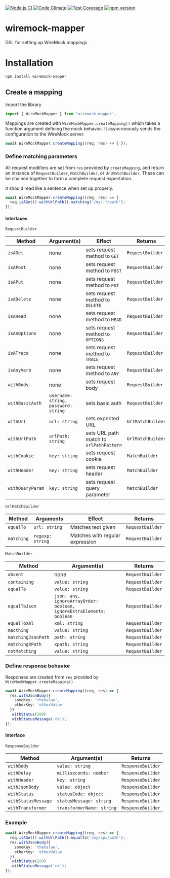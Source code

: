 [![Node.js CI](https://github.com/ike18t/wiremock_mapper_node/actions/workflows/test.yml/badge.svg)](https://github.com/ike18t/wiremock_mapper_node/actions/workflows/test.yml)
[![Code Climate](https://codeclimate.com/github/ike18t/wiremock_mapper_node/badges/gpa.svg)](https://codeclimate.com/github/ike18t/wiremock_mapper_node)
[![Test Coverage](https://codeclimate.com/github/ike18t/wiremock_mapper_node/badges/coverage.svg)](https://codeclimate.com/github/ike18t/wiremock_mapper_node/coverage)
[![npm version](https://badge.fury.io/js/wiremock-mapper.svg)](https://badge.fury.io/js/wiremock-mapper)

# wiremock-mapper
DSL for setting up WireMock mappings

# Installation
```bash
npm install wiremock-mapper
```

## Create a mapping

Import the library
```typescript
import { WireMockMapper } from 'wiremock-mapper';
```

Mappings are created with `WireMockMapper.createMapping()` which takes a function argument defining the mock behavior. It asyncronously sends the configuration to the WireMock server.
```typescript
await WireMockMapper.createMapping((req, res) => { });
```

### Define matching parameters

All request modifiers are set from `res` provided by `createMapping`, and return an instance of `RequestBuilder`, `MatchBuilder`, or `UrlMatchBuilder`. These can be chained together to form a complete request expectation.

It should read like a sentence when set up properly.
```typescript
await WireMockMapper.createMapping((req, res) => {
  req.isAGet().withUrlPath().matching('/my/.*/path');
});
```

#### Interfaces
`RequestBuilder`

| Method           | Argument(s)                          | Effect                                  | Returns           |
|------------------|--------------------------------------|-----------------------------------------|-------------------|
| `isAGet`         | none                                 | sets request method to `GET`            | `RequestBuilder`  |
| `isAPost`        | none                                 | sets request method to `POST`           | `RequestBuilder`  |
| `isAPut`         | none                                 | sets request method to `PUT`            | `RequestBuilder`  |
| `isADelete`      | none                                 | sets request method to `DELETE`         | `RequestBuilder`  |
| `isAHead`        | none                                 | sets request method to `HEAD`           | `RequestBuilder`  |
| `isAnOptions`    | none                                 | sets request method to `OPTIONS`        | `RequestBuilder`  |
| `isATrace`       | none                                 | sets request method to `TRACE`          | `RequestBuilder`  |
| `isAnyVerb`      | none                                 | sets request method to `ANY`            | `RequestBuilder`  |
| `withBody`       | none                                 | sets request body                       | `RequestBuilder`  |
| `withBasicAuth`  | `username: string, password: string` | sets basic auth                         | `RequestBuilder`  |
| `withUrl`        | `url: string`                        | sets expected URL                       | `UrlMatchBuilder` |
| `withUrlPath`    | `urlPath: string`                    | sets URL path match to `urlPathPattern` | `UrlMatchBuilder` |
| `withCookie`     | `key: string`                        | sets request cookie                     | `MatchBuilder`    |
| `withHeader`     | `key: string`                        | sets request header                     | `MatchBuilder`    |
| `withQueryParam` | `key: string`                        | sets request query parameter            | `MatchBuilder`    |

`UrlMatchBuilder`

| Method     | Arguments        | Effect                          | Returns          |
|------------|------------------|---------------------------------|------------------|
| `equalTo`  | `url: string`    | Matches text given              | `RequestBuilder` |
| `matching` | `regexp: string` | Matches with regular expression | `RequestBuilder` |

`MatchBuilder`

| Method             | Argument(s)                                                          | Returns          |
|--------------------|----------------------------------------------------------------------|------------------|
| `absent`           | none                                                                 | `RequestBuilder` |
| `containing`       | `value: string`                                                      | `RequestBuilder` |
| `equalTo`          | `value: string`                                                      | `RequestBuilder` |
| `equalToJson`      | `json: any, ignoreArrayOrder: boolean, ignoreExtraElements: boolean` | `RequestBuilder` |
| `equalToXml`       | `xml: string`                                                        | `RequestBuilder` |
| `macthing`         | `value: string`                                                      | `RequestBuilder` |
| `matchingJsonPath` | `path: string`                                                       | `RequestBuilder` |
| `matchingXPath`    | `xpath: string`                                                      | `RequestBuilder` |
| `notMatching`      | `value: string`                                                      | `RequestBuilder` |

### Define response behavior

Responses are created from `res` provided by `WireMockMapper.createMapping()`

```typescript
await WireMockMapper.createMapping((req, res) => {
  res.withJsonBody({
    someKey: 'theValue',
    otherKey: 'otherValue'
  })
  .withStatus(200)
  .withStatusMessage('ok');
});
```

#### Interface

`ResponseBuilder`

| Method              | Argument(s)               | Returns           |
|---------------------|---------------------------|-------------------|
| `withBody`          | `value: string`           | `ResponseBuilder` |
| `withDelay`         | `milliseconds: number`    | `ResponseBuilder` |
| `withHeader`        | `key: string`             | `ResponseBuilder` |
| `withJsonBody`      | `value: object`           | `ResponseBuilder` |
| `withStatus`        | `statusCode: object`      | `ResponseBuilder` |
| `withStatusMessage` | `statusMessage: string`   | `ResponseBuilder` |
| `withTransformer`   | `transformerName: string` | `ResponseBuilder` |

### Example

```typescript
await WireMockMapper.createMapping((req, res) => {
  req.isAGet().withUrlPath().equalTo('/my/api/path');
  res.withJsonBody({
    someKey: 'theValue',
    otherKey: 'otherValue'
  })
  .withStatus(200)
  .withStatusMessage('ok');
});
```
